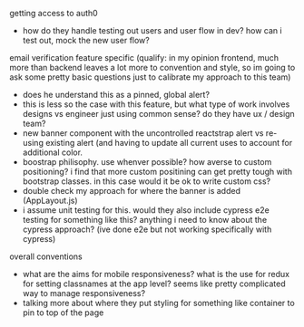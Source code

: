 getting access to auth0
- how do they handle testing out users and user flow in dev? how can i test out, mock the new user flow?

email verification feature specific (qualify: in my opinion frontend, much more than backend leaves a lot more to convention and style, so im going to ask some pretty basic questions just to calibrate my approach to this team)
- does he understand this as a pinned, global alert?
- this is less so the case with this feature, but what type of work involves designs vs engineer just using common sense? do they have ux / design team?
- new banner component with the uncontrolled reactstrap alert vs re-using existing alert (and having to update all current uses to account for additional color.
- boostrap philisophy. use whenver possible? how averse to custom positioning? i find that more custom positining can get pretty tough with bootstrap classes. in this case would it be ok to write custom css?
- double check my approach for where the banner is added (AppLayout.js)
- i assume unit testing for this. would they also include cypress e2e testing for something like this? anything i need to know about the cypress approach? (ive done e2e but not working specifically with cypress)

overall conventions
- what are the aims for mobile responsiveness? what is the use for redux for setting classnames at the app level? seems like pretty complicated way to manage responsiveness?
- talking more about where they put styling for something like container to pin to top of the page
